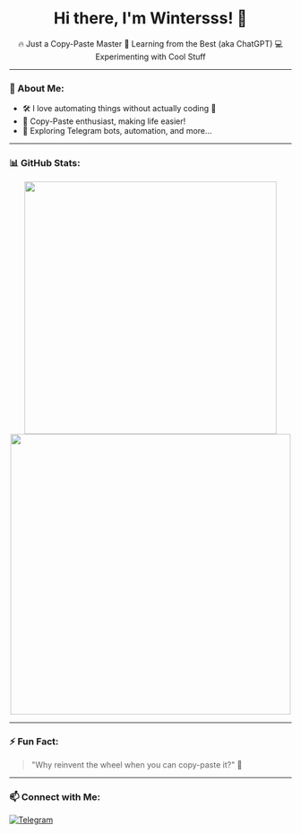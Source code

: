 <h1 align="center">Hi there, I'm Wintersss! 👋</h1>

<p align="center">
  🔥 Just a Copy-Paste Master  
  🚀 Learning from the Best (aka ChatGPT)  
  💻 Experimenting with Cool Stuff  
</p>

---

### 📌 About Me:
- 🛠️ I love automating things without actually coding 🤖  
- 📝 Copy-Paste enthusiast, making life easier!  
- 🎯 Exploring Telegram bots, automation, and more...  

---

### 📊 GitHub Stats:
<p align="center">
  <img src="https://github-readme-stats.vercel.app/api?username=FarizkWinters&show_icons=true&theme=tokyonight" width="450px"/>
  <img src="https://github-readme-streak-stats.herokuapp.com/?user=FarizkWinters&theme=tokyonight" width="500px"/>
</p>

---

### ⚡ Fun Fact:
> "Why reinvent the wheel when you can copy-paste it?" 🚀

---

### 📫 Connect with Me:
[![Telegram](https://img.shields.io/badge/Telegram-Chat-blue?logo=telegram)](https://t.me/faaarizk)  
